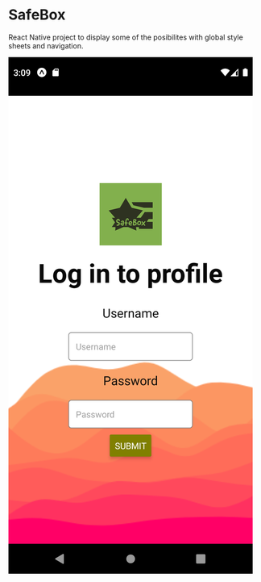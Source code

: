 # SafeBox
React Native project to display some of the posibilites with global style sheets and navigation. 


![Log in screen](https://raw.githubusercontent.com/Jaxhon/SafeBox/main/images/Screenshot001.png)

